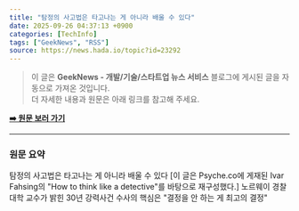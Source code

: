 ```yaml
---
title: "탐정의 사고법은 타고나는 게 아니라 배울 수 있다"
date: 2025-09-26 04:37:13 +0900
categories: [TechInfo]
tags: ["GeekNews", "RSS"]
source: https://news.hada.io/topic?id=23292
---
```

> 이 글은 **GeekNews - 개발/기술/스타트업 뉴스 서비스** 블로그에 게시된 글을 자동으로 가져온 것입니다. <br>
> 더 자세한 내용과 원문은 아래 링크를 참고해 주세요.

[**➡️ 원문 보러 가기**](https://news.hada.io/topic?id=23292)

---

### 원문 요약
탐정의 사고법은 타고나는 게 아니라 배울 수 있다 [이 글은 Psyche.co에 게재된 Ivar Fahsing의 "How to think like a detective"를 바탕으로 재구성했다.] 노르웨이 경찰대학 교수가 밝힌 30년 강력사건 수사의 핵심은 "결정을 안 하는 게 최고의 결정"
